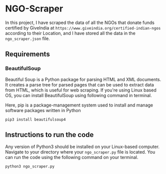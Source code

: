 # NGO-Scraper

In this project, I have scraped the data of all the NGOs that donate funds certified by GiveIndia at `https://www.giveindia.org/certified-indian-ngos` according to their Location, and I have stored all the data in the `ngo_scraper.json` file.

## Requirements

### BeautifulSoup

Beautiful Soup is a Python package for parsing HTML and XML documents. It creates a parse tree for parsed pages that can be used to extract data from HTML, which is useful for web scraping. If you're using Linux based OS, you can install BeautifulSoup using following command in terminal.

Here, pip is a package-management system used to install and manage software packages written in Python
```sudo apt-get update && sudo apt-get install python3-pip (Python3).
pip3 install beautifulsoup4
```

## Instructions to run the code

Any version of Python3 should be installed on your Linux-based computer. Navigate to your directory where your `ngo_scraper.py` file is located. You can run the code using the following command on your terminal.

`python3 ngo_scraper.py`